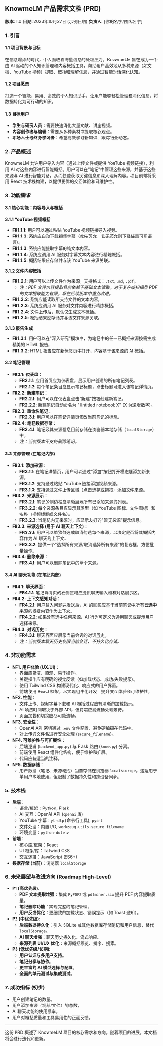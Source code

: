## KnowmeLM 产品需求文档 (PRD)

**版本**: 1.0
**日期**: 2023年10月27日 (示例日期)
**负责人**: [你的名字/团队名字]

### 1. 引言

#### 1.1 项目背景与目标
在信息爆炸的时代，个人面临着海量信息的处理压力。KnowmeLM 旨在成为一个由 AI 驱动的个人知识管理和内容概括工具，帮助用户高效地从多种来源（如文档、YouTube 视频）提取、概括和理解信息，并通过智能对话深化认知。

#### 1.2 项目愿景
打造一个智能、易用、高效的个人知识助手，让用户能够轻松管理和消化信息，将数据转化为可行动的知识。

#### 1.3 目标用户
*   **学生与研究人员**：需要快速消化大量文献、讲座视频。
*   **内容创作者与编辑**：需要从多种素材中提取核心观点。
*   **职场人士与终身学习者**：希望高效学习新知识、跟踪行业动态。

### 2. 产品概述

KnowmeLM 允许用户导入内容（通过上传文件或提供 YouTube 视频链接），利用 AI 对这些内容进行智能概括。用户可以在"笔记"中管理这些来源，并基于这些来源与 AI 进行智能对话，从而快速获取关键信息和深入理解内容。项目前端将采用 React 技术栈构建，以提供更优的交互体验和可维护性。

### 3. 功能需求

#### 3.1 核心功能：内容导入与概括

**3.1.1 YouTube 视频概括**
*   **FR1.1.1**: 用户可以通过粘贴 YouTube 视频链接导入视频。
*   **FR1.1.2**: 系统应自动下载视频字幕（优先英文，若无英文则下载任意可用语言）。
*   **FR1.1.3**: 系统应能提取字幕的纯文本内容。
*   **FR1.1.4**: 系统应调用 AI 服务对字幕文本内容进行精炼概括。
*   **FR1.1.5**: 概括结果应存储并与该 YouTube 来源关联。

**3.1.2 文件内容概括**
*   **FR1.2.1**: 用户可以上传文件作为来源，支持格式：`.txt`, `.md`, `.pdf`。
    *   *注：PDF 文件内容提取目前依赖于基础文本读取，对于复杂或扫描型 PDF 的文本提取能力有限，将在后续版本中重点改进。*
*   **FR1.2.2**: 系统应能读取所支持文件的文本内容。
*   **FR1.2.3**: 系统应调用 AI 服务对文件内容进行精炼概括。
*   **FR1.2.4**: 文件上传后，默认仅生成文本概括。
*   **FR1.2.5**: 概括结果应存储并与该文件来源关联。

**3.1.3 报告生成**
*   **FR1.3.1**: 用户可以在"深入研究"模块中，为笔记中的任一已概括来源按需生成精美的 HTML 报告。
*   **FR1.3.2**: HTML 报告应在新标签页中打开，内容基于该来源的 AI 概括。

#### 3.2 笔记管理

*   **FR2.1**: **仪表盘**：
    *   **FR2.1.1**: 应用首页应为仪表盘，展示用户创建的所有笔记列表。
    *   **FR2.1.2**: 每个笔记条目应显示笔记标题，点击标题可进入该笔记详情页。
*   **FR2.2**: **新建笔记**：
    *   **FR2.2.1**: 用户可以在仪表盘点击"新建"按钮创建新笔记。
    *   **FR2.2.2**: 新建笔记自动命名为 "Untitled notebook X" (X 为递增数字)。
*   **FR2.3**: **重命名笔记**：
    *   **FR2.3.1**: 用户可以在笔记详情页修改当前笔记的标题。
*   **FR2.4**: **笔记数据存储**：
    *   **FR2.4.1**: 笔记及其来源信息目前存储在浏览器本地存储（`localStorage`）中。
    *   *注：当前版本不支持删除笔记。*

#### 3.3 来源管理 (在笔记内部)

*   **FR3.1**: **添加来源**：
    *   **FR3.1.1**: 在笔记详情页，用户可以通过"添加"按钮打开模态框添加新来源。
    *   **FR3.1.2**: 支持通过粘贴 YouTube 链接添加视频来源。
    *   **FR3.1.3**: 支持通过文件上传区域（点击选择或拖拽）添加文件来源。
*   **FR3.2**: **来源展示**：
    *   **FR3.2.1**: 笔记的侧边栏应清晰展示所有已添加来源的列表。
    *   **FR3.2.2**: 每个来源条目应显示其类型（如 YouTube 图标、文件图标）和名称（视频标题或文件名）。
    *   **FR3.2.3**: 当笔记内无来源时，应显示友好的"暂无来源"提示信息。
*   **FR3.3**: **来源选择 (用于 AI 聊天上下文)**：
    *   **FR3.3.1**: 用户可以单独勾选或取消勾选每个来源，以决定是否将其概括内容作为 AI 聊天的上下文。
    *   **FR3.3.2**: 提供一个"选择所有来源/取消选择所有来源"的复选框，方便批量操作。
*   **FR3.4**: **删除来源**：
    *   **FR3.4.1**: 用户可以删除笔记中的单个来源。

#### 3.4 AI 聊天功能 (在笔记内部)

*   **FR4.1**: **聊天界面**：
    *   **FR4.1.1**: 笔记详情页的右侧区域应提供聊天输入框和对话展示区。
*   **FR4.2**: **上下文感知对话**：
    *   **FR4.2.1**: 用户输入问题并发送后，AI 的回答应基于当前笔记中所有**已选中**来源的概括内容作为上下文。
    *   **FR4.2.2**: 如果没有选中任何来源，AI 行为可定义为通用聊天或提示用户选择来源。
*   **FR4.3**: **对话历史**：
    *   **FR4.3.1**: 聊天界面应展示当前会话的对话历史。
    *   *注：当前版本聊天历史仅限当前会话，不持久化存储。*

### 4. 非功能需求

*   **NF1. 用户体验 (UX/UI)**：
    *   界面应简洁、直观、易于操作。
    *   关键操作应有明确的视觉反馈（如加载状态、成功/失败提示）。
    *   使用 Tailwind CSS 构建现代化、响应式的用户界面。
    *   前端使用 React 框架，以实现组件化开发，提升交互体验和可维护性。
*   **NF2. 性能**：
    *   文件上传、视频字幕下载和 AI 概括过程应有清晰的加载指示。
    *   AI 响应时间取决于外部 API，但前端应能流畅处理等待。
    *   页面加载和切换应尽可能流畅。
*   **NF3. 安全性**：
    *   OpenAI API 密钥通过 `.env` 文件配置，避免硬编码在代码中。
    *   对上传的文件名进行安全处理 (`secure_filename`)。
*   **NF4. 可维护性与可扩展性**：
    *   后端逻辑 (`backend_app.py`) 与 Flask 路由 (`know.py`) 分离。
    *   前端使用 React 组件化结构，便于维护和扩展。
    *   代码应有适当的注释。
*   **NF5. 数据存储**：
    *   用户数据（笔记、来源概括）当前存储在浏览器 `localStorage`。这适用于单用户本地使用，但限制了数据持久性和跨设备同步。

### 5. 技术栈

*   **后端**：
    *   语言/框架：Python, Flask
    *   AI 交互：OpenAI API (`openai` 库)
    *   YouTube 字幕：`yt-dlp` (命令行工具), `pysrt`
    *   文件处理：内置 I/O, `werkzeug.utils.secure_filename`
    *   环境变量：`python-dotenv`
*   **前端**：
    *   核心库/框架：React
    *   UI 框架/库：Tailwind CSS
    *   交互逻辑：JavaScript (ES6+)
*   **数据存储 (当前)**：浏览器 `localStorage`

### 6. 未来展望与改进方向 (Roadmap High-Level)

*   **P1 (高优先级)**:
    *   **PDF 文本提取增强**：集成 `PyPDF2` 或 `pdfminer.six` 提升 PDF 内容提取质量。
    *   **笔记删除功能**：实现完整的笔记管理。
    *   **用户反馈优化**：更细致的加载状态、错误提示（如 Toast 通知）。
*   **P2 (中优先级)**:
    *   **后端数据持久化**：引入 SQLite 或其他数据库存储笔记和用户信息，替代 `localStorage`。
    *   **AI 聊天增强**：聊天历史持久化、流式响应。
    *   **来源列表 UI/UX 优化**：来源概括预览、排序、搜索。
*   **P3 (低优先级/长期)**:
    *   **用户认证与多用户支持**。
    *   **笔记分享与协作**。
    *   **更丰富的 AI 模型选择与配置**。
    *   **全面的单元测试与集成测试**。

### 7. 成功指标 (初步)

*   用户创建笔记的数量。
*   用户添加来源（视频/文件）的总数。
*   AI 聊天功能的使用频率。
*   用户对概括质量和工具易用性的正面反馈。

---

这份 PRD 概述了 KnowmeLM 项目的核心需求和方向。随着项目的进展，本文档将会进行迭代和更新。